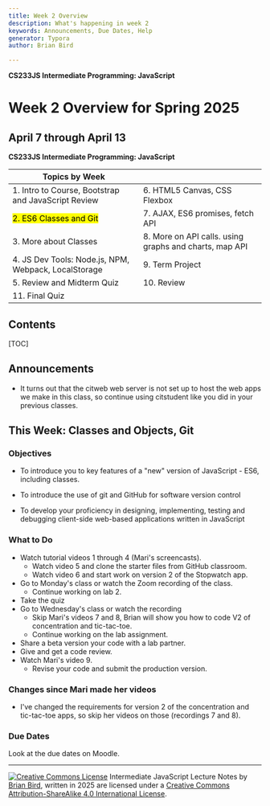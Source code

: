 ```yaml
---
title: Week 2 Overview
description: What's happening in week 2
keywords: Announcements, Due Dates, Help
generator: Typora
author: Brian Bird

---
```


**CS233JS Intermediate Programming: JavaScript**

<h1>Week 2 Overview for Spring 2025</h1>

<h2>April 7 through April 13</h2>

**CS233JS Intermediate Programming: JavaScript**

| Topics by Week                                       |                                                        |
| ---------------------------------------------------- | ------------------------------------------------------ |
| 1. Intro to Course, Bootstrap and JavaScript Review  | 6. HTML5 Canvas, CSS Flexbox                           |
| <mark>2. ES6 Classes and Git</mark>                  | 7. AJAX, ES6 promises, fetch API                       |
| 3. More about Classes                                | 8. More on API calls. using graphs and charts, map API |
| 4. JS Dev Tools: Node.js, NPM, Webpack, LocalStorage | 9. Term Project                                        |
| 5. Review and Midterm Quiz                           | 10. Review                                             |
| 11. Final Quiz                                       |                                                        |

<h2>Contents</h2>

[TOC]

## Announcements

- It turns out that the citweb web server is not set up to host the web apps we make in this class, so continue using citstudent like you did in your previous classes.

## This Week: Classes and Objects, Git

### Objectives

- To introduce you to key features of a "new" version of JavaScript - ES6, including classes.

- To introduce the use of git and GitHub for software version control
- To develop your proficiency in designing,  implementing, testing and debugging client-side web-based applications  written in JavaScript        

### What to Do

- Watch tutorial videos 1 through 4 (Mari's screencasts).
  - Watch video 5 and clone the starter files from GitHub classroom.
  - Watch video 6 and start work on version 2 of the Stopwatch app.
- Go to Monday's class or watch the Zoom recording of the class.
  - Continue working on lab 2.
- Take the quiz
- Go to Wednesday's class or watch the recording
  - Skip Mari's videos 7 and 8, Brian will show you how to code V2 of concentration and tic-tac-toe.
  - Continue working on the lab assignment.
- Share a beta version your code with a lab partner.
- Give and get a code review.
- Watch Mari's video 9.
  - Revise your code and submit the production version.

###  Changes since Mari made her videos

- I've changed the requirements for version 2 of the concentration and tic-tac-toe apps, so skip her videos on those (recordings 7 and 8).

### Due Dates

Look at the due dates on Moodle.



---

[![Creative Commons License](https://i.creativecommons.org/l/by-sa/4.0/88x31.png)](http://creativecommons.org/licenses/by-sa/4.0/) Intermediate JavaScript Lecture Notes by [Brian Bird](https://profbird.dev), written in <time>2025</time> are licensed under a [Creative Commons Attribution-ShareAlike 4.0 International License](http://creativecommons.org/licenses/by-sa/4.0/). 